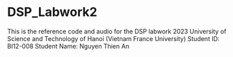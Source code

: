 # DSP_Labwork2
This is the reference code and audio for the DSP labwork 2023
University of Science and Technology of Hanoi (Vietnam France University)
Student ID: BI12-008 
Student Name: Nguyen Thien An

